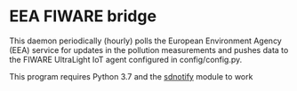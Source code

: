 # EEA FIWARE bridge

This daemon periodically (hourly) polls the European Environment Agency (EEA) service for updates in the pollution measurements and pushes data to the FIWARE UltraLight IoT agent configured in config/config.py.

This program requires Python 3.7 and the [sdnotify](https://pypi.org/project/sdnotify/) module to work
